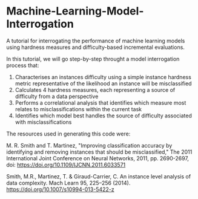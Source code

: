 # Machine-Learning-Model-Interrogation
A tutorial for interrogating the performance of machine learning models using hardness measures and difficulty-based incremental evaluations. 

In this tutorial, we will go step-by-step throught a model interrogation process that:

1.   Characterises an instances difficulty using a simple instance hardness metric representative of the likelihood an instance will be misclassified
2.   Calculates 4 hardness measures, each representing a source of difficulty from a data perspective
3.   Performs a correlational analysis that identifies which measure most relates to misclassifications within the current task
4.   Identifies which model best handles the source of difficulty associated with misclassifications 

The resources used in generating this code were:

M. R. Smith and T. Martinez, "Improving classification accuracy by identifying and removing instances that should be misclassified," The 2011 International Joint Conference on Neural Networks, 2011, pp. 2690-2697, doi: https://doi.org/10.1109/IJCNN.2011.6033571

Smith, M.R., Martinez, T. & Giraud-Carrier, C. An instance level analysis of data complexity. Mach Learn 95, 225–256 (2014). https://doi.org/10.1007/s10994-013-5422-z
